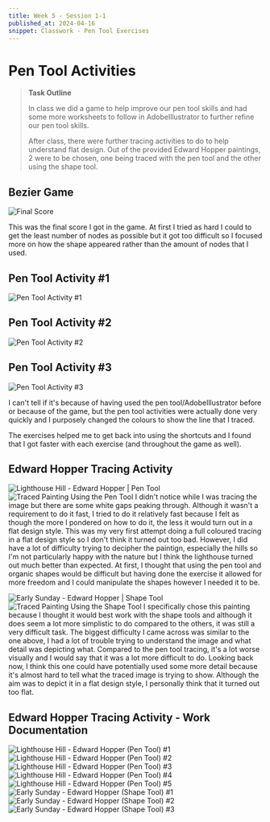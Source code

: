 ```yaml
---
title: Week 5 - Session 1-1
published_at: 2024-04-16
snippet: Classwork - Pen Tool Exercises
---
```

# Pen Tool Activities
> **Task Outline**
>
> In class we did a game to help improve our pen tool skills and had some more worksheets to follow in AdobeIllustrator to further refine our pen tool skills.
>
> After class, there were further tracing activities to do to help understand flat design. Out of the provided Edward Hopper paintings, 2 were to be chosen, one being traced with the pen tool and the other using the shape tool.

## Bezier Game
![Final Score](/W05/1_1bezier.png)

This was the final score I got in the game. At first I tried as hard I could to get the least number of nodes as possible but it got too difficult so I focused more on how the shape appeared rather than the amount of nodes that I used.

## Pen Tool Activity #1
![Pen Tool Activity #1](/W05/1_2classwork.jpeg)

## Pen Tool Activity #2
![Pen Tool Activity #2](/W05/1_3letter.jpg)

## Pen Tool Activity #3
![Pen Tool Activity #3](/W05/1_4rabbit.jpg)

I can't tell if it's because of having used the pen tool/AdobeIllustrator before or because of the game, but the pen tool activities were actually done very quickly and I purposely changed the colours to show the line that I traced. 

The exercises helped me to get back into using the shortcuts and I found that I got faster with each exercise (and throughout the game as well).

## Edward Hopper Tracing Activity
![Lighthouse Hill - Edward Hopper | Pen Tool](/W05/LIGHTHOUSEHILL.png)
![Traced Painting Using the Pen Tool](/W05/ORGANIC.png)
I didn't notice while I was tracing the image but there are some white gaps peaking through. Although it wasn't a requirement to do it fast, I tried to do it relatively fast because I felt as though the more I pondered on how to do it, the less it would turn out in a flat design style. This was my very first attempt doing a full coloured tracing in a flat design style so I don't think it turned out too bad. 
However, I did have a lot of difficulty trying to decipher the paintign, especially the hills so I'm not particularly happy with the nature but I think the lighthouse turned out much better than expected. At first, I thought that using the pen tool and organic shapes would be difficult but having done the exercise it allowed for more freedom and I could manipulate the shapes however I needed it to be.

![Early Sunday - Edward Hopper | Shape Tool](/W05/EARLYSUNDAY.png)
![Traced Painting Using the Shape Tool](/W05/SHAPE.png)
I specifically chose this painting because I thought it would best work with the shape tools and although it does seem a lot more simplistic to do compared to the others, it was still a very difficult task. The biggest difficulty I came across was similar to the one above, I had a lot of trouble trying to understand the image and what detail was depicting what. Compared to the pen tool tracing, it's a lot worse visually and I would say that it was a lot more difficult to do. 
Looking back now, I think this one could have potentially used some more detail because it's almost hard to tell what the traced image is trying to show. Although the aim was to depict it in a flat design style, I personally think that it turned out too flat.

## Edward Hopper Tracing Activity - Work Documentation
![Lighthouse Hill - Edward Hopper (Pen Tool) #1](/WIP/activity1.png)
![Lighthouse Hill - Edward Hopper (Pen Tool) #2](/WIP/activity2.png)
![Lighthouse Hill - Edward Hopper (Pen Tool) #3](/WIP/activity3.png)
![Lighthouse Hill - Edward Hopper (Pen Tool) #4](/WIP/activity4.png)
![Lighthouse Hill - Edward Hopper (Pen Tool) #5](/WIP/activity5.png)
![Early Sunday - Edward Hopper (Shape Tool) #1](/WIP/activity6.png)
![Early Sunday - Edward Hopper (Shape Tool) #2](/WIP/activity7.png)
![Early Sunday - Edward Hopper (Shape Tool) #3](/WIP/activity8.png)